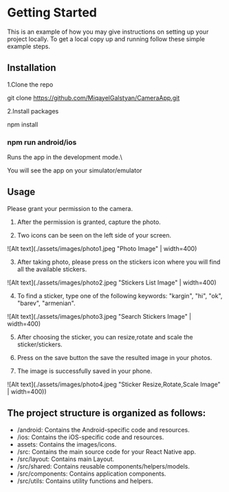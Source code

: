 # Getting Started 

This is an example of how you may give instructions on setting up your project locally. To get a local copy up and running follow these simple example steps.

## Installation

1.Clone the repo


git clone https://github.com/MiqayelGalstyan/CameraApp.git


2.Install packages


npm install


### npm run android/ios

Runs the app in the development mode.\

You will see the app on your simulator/emulator


## Usage

Please grant your permission to the camera.


1. After the permission is granted, capture the photo.

2. Two icons can be seen on the left side of your screen. 

![Alt text](./assets/images/photo1.jpeg "Photo Image" | width=400)

3. After taking photo, please press on the stickers icon where you will find all the available stickers. 

![Alt text](./assets/images/photo2.jpeg "Stickers List Image" | width=400)

4. To find a sticker, type one of the following keywords: "kargin", "hi", "ok", "barev", "armenian". 

![Alt text](./assets/images/photo3.jpeg "Search Stickers Image" | width=400)

5. After choosing the sticker, you can resize,rotate and scale the sticker/stickers.

6. Press on the save button the save the resulted image in your photos.

7. The image is successfully saved in your phone.

![Alt text](./assets/images/photo4.jpeg "Sticker Resize,Rotate,Scale Image" | width=400))


## The project structure is organized as follows:

- /android: Contains the Android-specific code and resources.
- /ios: Contains the iOS-specific code and resources.
- assets: Contains the images/icons.
- /src: Contains the main source code for your React Native app.
- /src/layout: Contains  main Layout.
- /src/shared: Contains reusable components/helpers/models.
- /src/components: Contains application components.
- /src/utils: Contains utility functions and helpers.
